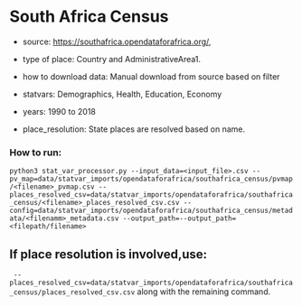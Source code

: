 # South Africa Census

- source: https://southafrica.opendataforafrica.org/, 

- type of place: Country and AdministrativeArea1.

- how to download data: Manual download from source based on filter

- statvars: Demographics, Health, Education, Economy

- years: 1990 to 2018

- place_resolution: State places are resolved based on name.

### How to run:

`python3 stat_var_processor.py --input_data=<input_file>.csv --pv_map=data/statvar_imports/opendataforafrica/southafrica_census/pvmap/<filename>_pvmap.csv --places_resolved_csv=data/statvar_imports/opendataforafrica/southafrica_census/<filename>_places_resolved_csv.csv --config=data/statvar_imports/opendataforafrica/southafrica_census/metadata/<filenamm>_metadata.csv --output_path=--output_path=<filepath/filename>`

## If place resolution is involved,use:

` --places_resolved_csv=data/statvar_imports/opendataforafrica/southafrica_census/places_resolved_csv.csv` along with the remaining command.
